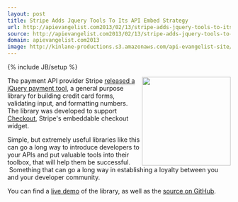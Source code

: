 ```yaml
---
layout: post
title: Stripe Adds Jquery Tools To Its API Embed Strategy
url: http://apievangelist.com2013/02/13/stripe-adds-jquery-tools-to-its-api-embed-strategy/
source: http://apievangelist.com2013/02/13/stripe-adds-jquery-tools-to-its-api-embed-strategy/
domain: apievangelist.com2013
image: http://kinlane-productions.s3.amazonaws.com/api-evangelist-site/blog/stripe-checkout-widget.png
---
```

{% include JB/setup %}<p>
     <img src="https://s3.amazonaws.com/kinlane-productions/api-evangelist/stripe/stripe-checkout-widget.png"  width="200" align="right" />
</p>
<p>
     The payment API provider Stripe <a href="https://stripe.com/blog/jquery-payment">released a jQuery payment tool</a>, a general purpose library for building credit card forms, validating input, and formatting numbers. The library was developed to support <a href="https://stripe.com/blog/stripe-checkout">Checkout</a>, Stripe's embeddable checkout widget.
</p>
<p>
     Simple, but extremely useful libraries like this can go a long way to introduce developers to your APIs and put valuable tools into their toolbox, that will help them be successful.  Something that can go a long way in establishing a loyalty between you and your developer community.
</p>
<p>
     You can find a <a href="http://stripe.github.com/jquery.payment/example/">live demo</a> of the library, as well as the <a href="https://github.com/stripe/jquery.payment">source on GitHub</a>.
</p>
